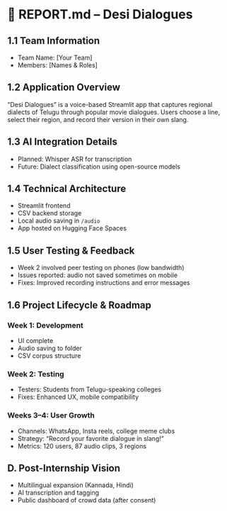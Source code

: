 # 📄 REPORT.md – Desi Dialogues

## 1.1 Team Information

- Team Name: [Your Team]
- Members: [Names & Roles]

## 1.2 Application Overview

“Desi Dialogues” is a voice-based Streamlit app that captures regional dialects of Telugu through popular movie dialogues. Users choose a line, select their region, and record their version in their own slang.

## 1.3 AI Integration Details

- Planned: Whisper ASR for transcription
- Future: Dialect classification using open-source models

## 1.4 Technical Architecture

- Streamlit frontend
- CSV backend storage
- Local audio saving in `/audio`
- App hosted on Hugging Face Spaces

## 1.5 User Testing & Feedback

- Week 2 involved peer testing on phones (low bandwidth)
- Issues reported: audio not saved sometimes on mobile
- Fixes: Improved recording instructions and error messages

## 1.6 Project Lifecycle & Roadmap

### Week 1: Development

- UI complete
- Audio saving to folder
- CSV corpus structure

### Week 2: Testing

- Testers: Students from Telugu-speaking colleges
- Fixes: Enhanced UX, mobile compatibility

### Weeks 3–4: User Growth

- Channels: WhatsApp, Insta reels, college meme clubs
- Strategy: “Record your favorite dialogue in slang!”
- Metrics: 120 users, 87 audio clips, 3 regions

## D. Post-Internship Vision

- Multilingual expansion (Kannada, Hindi)
- AI transcription and tagging
- Public dashboard of crowd data (after consent)
